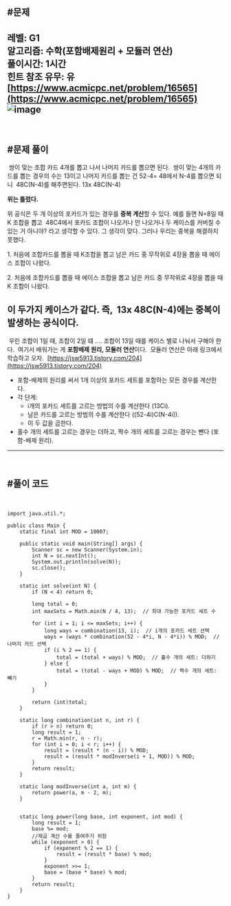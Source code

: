 
## **#문제**         
​
**레벨: G1  
알고리즘: 수학(포함배제원리 + 모듈러 연산)**   
**풀이시간: 1시간  
힌트 참조 유무: 유**
​
[https://www.acmicpc.net/problem/16565](https://www.acmicpc.net/problem/16565)
​
![image](https://github.com/user-attachments/assets/f303ca74-732b-4a93-a313-71336629f8ac)
​
---
​
## **#문제 풀이**        
​
쌍이 맞는 조합 카드 4개를 뽑고 나서 나머지 카드를 뽑으면 된다. 
​
쌍이 맞는 4개의 카드를 뽑는 경우의 수는 13이고 나머지 카드를 뽑는 건 52-4= 48에서 N-4를 뽑으면 되니
​
48C(N-4)를 해주면된다. 13x 48C(N-4)
​

**위는 틀렸다.**
​

위 공식은 두 개 이상의 포카드가 있는 경우를 **중복 계산**할 수 있다. 예를 들면 N=8일 때 K 조합을 뽑고  48C4에서 포카드 조합이 나오거나 안 나오거나 두 케이스를 커버칠 수 있는 거 아니야? 라고 생각할 수 있다. 그 생각이 맞다. 그러나 우리는 중복을 해결하지 못했다. 

1\. 처음에 조합카드를 뽑을 때 K조합을 뽑고 남은 카드 중 무작위로 4장을 뽑을 때 에이스 조합이 나왔다.

2\. 처음에 조합카드를 뽑을 때 에이스 조합을 뽑고 남은 카드 중 무작위로 4장을 뽑을 때 K 조합이 나왔다.

이 두가지 케이스가 같다. 즉,  13x 48C(N-4)에는 중복이 발생하는 공식이다.
​
---
​
우린 조합이 1일 때, 조합이 2일 떄 .... 조합이 13일 때를 케이스 별로 나눠서 구해야 한다.
​
여기서 배워가는 게 **포함배제 원리, 모듈러 연산**이다.
​
모듈러 연산은 아래 링크에서 학습하고 오자.
​
[https://jsw5913.tistory.com/204](https://jsw5913.tistory.com/204)
​
​
-   포함-배제의 원리를 써서 1개 이상의 포카드 세트를 포함하는 모든 경우를 계산한다.
-   각 단계:
    -   i개의 포카드 세트를 고르는 방법의 수를 계산한다 (13Ci).
    -   남은 카드를 고르는 방법의 수를 계산한다 ((52-4i)C(N-4i)).
    -   이 두 값을 곱한다.
-   홀수 개의 세트를 고르는 경우는 더하고, 짝수 개의 세트를 고르는 경우는 뺀다 (포함-배제 원리).
​
---
​
## **#풀이 코드**      
​
```
import java.util.*;
​
public class Main {
    static final int MOD = 10007;
​
    public static void main(String[] args) {
        Scanner sc = new Scanner(System.in);
        int N = sc.nextInt();
        System.out.println(solve(N));
        sc.close();
    }
​
    static int solve(int N) {
        if (N < 4) return 0;
        
        long total = 0;
        int maxSets = Math.min(N / 4, 13);  // 최대 가능한 포카드 세트 수
​
        for (int i = 1; i <= maxSets; i++) {
            long ways = combination(13, i);  // i개의 포카드 세트 선택
            ways = (ways * combination(52 - 4*i, N - 4*i)) % MOD;  // 나머지 카드 선택
            if (i % 2 == 1) {
                total = (total + ways) % MOD;  // 홀수 개의 세트: 더하기
            } else {
                total = (total - ways + MOD) % MOD;  // 짝수 개의 세트: 빼기
            }
        }
​
        return (int)total;
    }
​
    static long combination(int n, int r) {
        if (r > n) return 0;
        long result = 1;
        r = Math.min(r, n - r);
        for (int i = 0; i < r; i++) {
            result = (result * (n - i)) % MOD;
            result = (result * modInverse(i + 1, MOD)) % MOD;
        }
        return result;
    }
​
    static long modInverse(int a, int m) {
        return power(a, m - 2, m);
    }
​
    
    static long power(long base, int exponent, int mod) {
        long result = 1;
        base %= mod;
        //제곱 계산 수를 줄여주기 위함
        while (exponent > 0) {
            if (exponent % 2 == 1) {
                result = (result * base) % mod;
            }
            exponent >>= 1;
            base = (base * base) % mod;
        }
        return result;
    }
}
```
